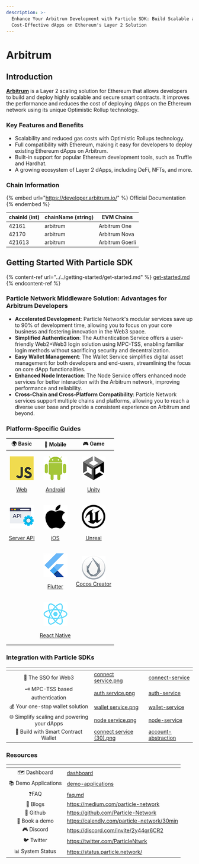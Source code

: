 ```yaml
---
description: >-
  Enhance Your Arbitrum Development with Particle SDK: Build Scalable and
  Cost-Effective dApps on Ethereum's Layer 2 Solution
---
```


# Arbitrum

## Introduction

[**Arbitrum**](https://arbitrum.io/) is a Layer 2 scaling solution for Ethereum that allows developers to build and deploy highly scalable and secure smart contracts. It improves the performance and reduces the cost of deploying dApps on the Ethereum network using its unique Optimistic Rollup technology.

### Key Features and Benefits

* Scalability and reduced gas costs with Optimistic Rollups technology.
* Full compatibility with Ethereum, making it easy for developers to deploy existing Ethereum dApps on Arbitrum.
* Built-in support for popular Ethereum development tools, such as Truffle and Hardhat.
* A growing ecosystem of Layer 2 dApps, including DeFi, NFTs, and more.

### **Chain Information**

{% embed url="https://developer.arbitrum.io/" %}
Official Documentation
{% endembed %}

| chainId (int) | chainName (string) | EVM Chains      |
| ------------- | ------------------ | --------------- |
| 42161         | arbitrum           | Arbitrum One    |
| 42170         | arbitrum           | Arbitrum Nova   |
| 421613        | arbitrum           | Arbitrum Goerli |

## Getting Started With Particle SDK

{% content-ref url="../../getting-started/get-started.md" %}
[get-started.md](../../getting-started/get-started.md)
{% endcontent-ref %}

### **Particle Network Middleware Solution: Advantages for Arbitrum Developers**

* **Accelerated Development**: Particle Network's modular services save up to 90% of development time, allowing you to focus on your core business and fostering innovation in the Web3 space.
* **Simplified Authentication**: The Authentication Service offers a user-friendly Web2+Web3 login solution using MPC-TSS, enabling familiar login methods without sacrificing security and decentralization.
* **Easy Wallet Management**: The Wallet Service simplifies digital asset management for both developers and end-users, streamlining the focus on core dApp functionalities.
* **Enhanced Node Interaction**: The Node Service offers enhanced node services for better interaction with the Arbitrum network, improving performance and reliability.
* **Cross-Chain and Cross-Platform Compatibility**: Particle Network services support multiple chains and platforms, allowing you to reach a diverse user base and provide a consistent experience on Arbitrum and beyond.

### Platform-Specific Guides

|                                                                                        🌍 Basic                                                                                       |                                                                                        📱 Mobile                                                                                        |                                                                                                                      🎮 Game                                                                                                                      |
| :-----------------------------------------------------------------------------------------------------------------------------------------------------------------------------------: | :-------------------------------------------------------------------------------------------------------------------------------------------------------------------------------------: | :-----------------------------------------------------------------------------------------------------------------------------------------------------------------------------------------------------------------------------------------------: |
|       <p><img src="../../.gitbook/assets/JavaScript-logo (1).png" alt="" data-size="original"></p><p><a href="../../getting-started/platform-specific-guides/web.md">Web</a></p>      |      <p><img src="../../.gitbook/assets/android-logo (1).png" alt="" data-size="original"></p><p><a href="../../getting-started/platform-specific-guides/android/">Android</a></p>      |                                    <p><img src="../../.gitbook/assets/U-ea48bc1d-128 (1).png" alt="" data-size="original"></p><p><a href="../../getting-started/platform-specific-guides/unity/">Unity</a></p>                                    |
| <p><img src="../../.gitbook/assets/926f6aaba773 (1).png" alt="" data-size="original"></p><p><a href="../../getting-started/platform-specific-guides/server-api.md">Server API</a></p> |    <p><img src="../../.gitbook/assets/apple-logo-transparent (1).png" alt="" data-size="original"></p><p><a href="../../getting-started/platform-specific-guides/ios.md">iOS</a></p>    | <p><img src="../../.gitbook/assets/kisspng-unreal-tournament-unreal-engine-4-game-engine-marketplace-5ad659d01e4e40 (1).png" alt="" data-size="original"></p><p><a href="../../getting-started/platform-specific-guides/unreal.md">Unreal</a></p> |
|                                                                                                                                                                                       |       <p><img src="../../.gitbook/assets/flutter5786 (1).png" alt="" data-size="original"></p><p><a href="../../getting-started/platform-specific-guides/flutter/">Flutter</a></p>      |                                                   <p><img src="../../.gitbook/assets/cocos.png" alt=""><br><a href="../../getting-started/platform-specific-guides/cocos/">Cocos Creator</a></p>                                                  |
|                                                                                                                                                                                       | <p><img src="../../.gitbook/assets/React-icon (1).png" alt="" data-size="original"></p><p><a href="../../getting-started/platform-specific-guides/react-native.md">React Native</a></p> |                                                                                                                                                                                                                                                   |

### **Integration with Particle SDKs**

<table data-view="cards"><thead><tr><th align="center"></th><th data-hidden data-card-cover data-type="files"></th><th data-hidden data-card-target data-type="content-ref"></th></tr></thead><tbody><tr><td align="center">🔌 The SSO for Web3</td><td><a href="../../.gitbook/assets/connect service.png">connect service.png</a></td><td><a href="../../developers/connect-service/">connect-service</a></td></tr><tr><td align="center">🗝 MPC-TSS based authentication</td><td><a href="../../.gitbook/assets/auth service.png">auth service.png</a></td><td><a href="../../developers/auth-service/">auth-service</a></td></tr><tr><td align="center">💰 Your one-stop wallet solution</td><td><a href="../../.gitbook/assets/wallet service.png">wallet service.png</a></td><td><a href="../../developers/wallet-service/">wallet-service</a></td></tr><tr><td align="center">🌐 Simplify scaling and powering your dApps</td><td><a href="../../.gitbook/assets/node service.png">node service.png</a></td><td><a href="../../developers/node-service/">node-service</a></td></tr><tr><td align="center">💫 Build with Smart Contract Wallet</td><td><a href="../../.gitbook/assets/connect service (30).png">connect service (30).png</a></td><td><a href="../../developers/account-abstraction/">account-abstraction</a></td></tr></tbody></table>

### Resources

<table data-view="cards"><thead><tr><th align="center"></th><th data-hidden data-card-target data-type="content-ref"></th></tr></thead><tbody><tr><td align="center">🗺️ Dashboard</td><td><a href="../../getting-started/dashboard/">dashboard</a></td></tr><tr><td align="center">📚 Demo Applications</td><td><a href="../../developers/demo-applications/">demo-applications</a></td></tr><tr><td align="center">❓FAQ</td><td><a href="../../developers/faq.md">faq.md</a></td></tr><tr><td align="center">📰 Blogs</td><td><a href="https://medium.com/particle-network">https://medium.com/particle-network</a></td></tr><tr><td align="center">🐙 Github</td><td><a href="https://github.com/Particle-Network">https://github.com/Particle-Network</a></td></tr><tr><td align="center">📅 Book a demo</td><td><a href="https://calendly.com/particle-network/30min">https://calendly.com/particle-network/30min</a></td></tr><tr><td align="center">🎮 Discord</td><td><a href="https://discord.com/invite/2y44qr6CR2">https://discord.com/invite/2y44qr6CR2</a></td></tr><tr><td align="center">🐦 Twitter</td><td><a href="https://twitter.com/ParticleNtwrk">https://twitter.com/ParticleNtwrk</a></td></tr><tr><td align="center">📊 System Status</td><td><a href="https://status.particle.network/">https://status.particle.network/</a></td></tr></tbody></table>
